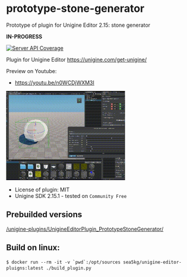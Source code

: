 # prototype-stone-generator

Prototype of plugin for Unigine Editor 2.15: stone generator

**IN-PROGRESS**

[![Server API Coverage](https://img.shields.io/badge/Unigine-2.15.1-yellow.svg)](https://developer.unigine.com/en/docs/2.15.1/)

Plugin for Unigine Editor https://unigine.com/get-unigine/

Preview on Youtube:
- https://youtu.be/n0WCDjWXM3I

![preview](preview.gif)



* License of plugin: MIT
* Unigine SDK 2.15.1 - tested on `Community Free`


## Prebuilded versions

[/unigine-plugins/UnigineEditorPlugin_PrototypeStoneGenerator/](https://sea-kg.com/files/unigine-plugins/UnigineEditorPlugin_PrototypeStoneGenerator/)


## Build on linux:

```
$ docker run --rm -it -v `pwd`:/opt/sources sea5kg/unigine-editor-pluigns:latest ./build_plugin.py
```
